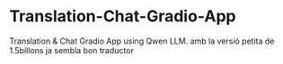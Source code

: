 # Translation-Chat-Gradio-App
Translation &amp; Chat Gradio App using Qwen LLM. amb la versió petita de 1.5billons ja sembla bon traductor